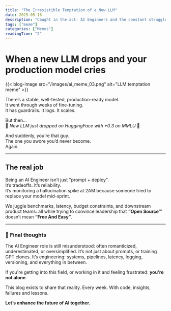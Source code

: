 ```yaml
---
title: "The Irresistible Temptation of a New LLM"
date: 2025-05-16
description: "Caught in the act: AI Engineers and the constant struggle between stability and shiny new models."
tags: ["meme"]
categories: ["Memes"]
readingTime: "2"
---
```


# When a new LLM drops and your production model cries

{{< blog-image src="/images/ai_meme_03.png" alt="LLM temptation meme" >}}

There’s a stable, well-tested, production-ready model.  
It went through weeks of fine-tuning.  
It has guardrails. It logs. It scales.  

But then...  
🚨 *New LLM just dropped on HuggingFace with +0.3 on MMLU* 🚨  

And suddenly, you’re that guy.  
The one you swore you’d never become.  
Again.

---

## The real job

Being an AI Engineer isn’t just "prompt + deploy".  
It’s tradeoffs. It’s reliability.  
It’s monitoring a hallucination spike at 2AM because someone tried to replace your model mid-sprint.

We juggle benchmarks, latency, budget constraints, and downstream product teams: all while trying to convince leadership that **“Open Source”**' doesn’t mean **“Free And Easy”**.

---

### 💬 Final thoughts

The AI Engineer role is still misunderstood: often romanticized, underestimated, or oversimplified. It’s not just about prompts, or training GPT clones. It’s engineering: systems, pipelines, latency, logging, versioning, and everything in between.

If you're getting into this field, or working in it and feeling frustrated: **you're not alone**.

This blog exists to share that reality. Every week. With code, insights, failures and lessons.

**Let’s enhance the future of AI together.**
